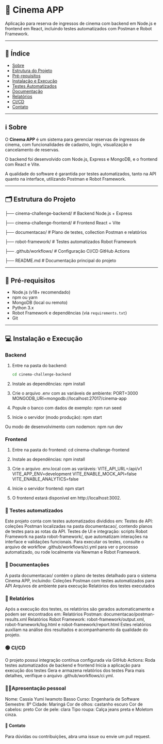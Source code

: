 # 🍿 Cinema APP

Aplicação para reserva de ingressos de cinema com backend em Node.js e frontend em React, incluindo testes automatizados com Postman e Robot Framework.

---

## 🔢 Índice

- [Sobre](#sobre)
- [Estrutura do Projeto](#estrutura-do-projeto)
- [Pré-requisitos](#pré-requisitos)
- [Instalação e Execução](#instalação-e-execução)
- [Testes Automatizados](#testes-automatizados)
- [Documentação](#documentação)
- [Relatórios](#relatórios)
- [CI/CD](#cicd)
- [Contato](#contato)

---

## ℹ Sobre

O **Cinema APP** é um sistema para gerenciar reservas de ingressos de cinema, com funcionalidades de cadastro, login, visualização e cancelamento de reservas.

O backend foi desenvolvido com Node.js, Express e MongoDB, e o frontend com React e Vite.

A qualidade do software é garantida por testes automatizados, tanto na API quanto na interface, utilizando Postman e Robot Framework.

---

## 🗂 Estrutura do Projeto

├── cinema-challenge-backend/ # Backend Node.js + Express

├── cinema-challenge-frontend/ # Frontend React + Vite

├── documentacao/ # Plano de testes, collection Postman e relatórios

├── robot-framework/ # Testes automatizados Robot Framework

├── .github/workflows/ # Configuração CI/CD GitHub Actions

├── README.md # Documentação principal do projeto

---

## 🚩 Pré-requisitos

- Node.js (v18+ recomendado)
- npm ou yarn
- MongoDB (local ou remoto)
- Python 3.x
- Robot Framework e dependências (via `requirements.txt`)
- Git

---

## 💻 Instalação e Execução

### Backend

1. Entre na pasta do backend:
   ```bash
   cd cinema-challenge-backend

2. Instale as dependências:
   npm install

3. Crie o arquivo .env com as variáveis de ambiente:
   PORT=3000
   MONGODB_URI=mongodb://localhost:27017/cinema-app

4. Popule o banco com dados de exemplo:
   npm run seed

5. Inicie o servidor (modo produção):
   npm start

  Ou modo de desenvolvimento com nodemon:
   npm run dev

### Frontend

1. Entre na pasta do frontend:
   cd cinema-challenge-frontend

2. Instale as dependências:
   npm install

3. Crie o arquivo .env.local com as variáveis:
   VITE_API_URL=/api/v1
   VITE_APP_ENV=development
   VITE_ENABLE_MOCK_API=false
   VITE_ENABLE_ANALYTICS=false

4. Inicie o servidor frontend:
   npm start

5. O frontend estará disponível em http://localhost:3002.

### 📂 Testes automatizados

Este projeto conta com testes automatizados divididos em:
Testes de API: coleções Postman localizadas na pasta documentacao/, contendo planos de testes para as rotas da API.
Testes de UI e integração: scripts Robot Framework na pasta robot-framework/, que automatizam interações na interface e validações funcionais.
Para executar os testes, consulte o arquivo de workflow .github/workflows/ci.yml para ver o processo automatizado, ou rode localmente via Newman e Robot Framework.

### 📝 Documentações
A pasta documentacao/ contém o plano de testes detalhado para o sistema Cinema APP, incluindo:
Coleções Postman com testes automatizados para API
Arquivos de ambiente para execução
Relatórios dos testes executados

### 📜 Relatórios
Após a execução dos testes, os relatórios são gerados automaticamente e podem ser encontrados em:
Relatórios Postman: documentacao/postman-results.xml
Relatórios Robot Framework: robot-framework/output.xml, robot-framework/log.html e robot-framework/report.html
Estes relatórios auxiliam na análise dos resultados e acompanhamento da qualidade do projeto.

### 🟢 CI/CD
O projeto possui integração contínua configurada via GitHub Actions:
Roda testes automatizados de backend e frontend
Inicia a aplicação para execução dos testes
Gera e armazena relatórios dos testes
Para mais detalhes, verifique o arquivo .github/workflows/ci.yml.

### 👩‍💻Apresentação pessoal
Nome: Cassia Yumi Iwamoto Basso
Curso: Engenharia de Software
Semestre: 8º
Cidade: Maringá
Cor de olhos: castanho escuro
Cor de cabelos: preto
Cor de pele: clara
Tipo roupa: Calça jeans preta e Moletom cinza.

#### 📱 Contato
Para dúvidas ou contribuições, abra uma issue ou envie um pull request.
